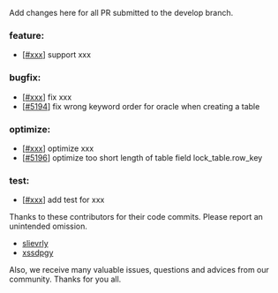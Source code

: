 Add changes here for all PR submitted to the develop branch.

<!-- Please add the `changes` to the following location(feature/bugfix/optimize/test) based on the type of PR -->

### feature:
- [[#xxx](https://github.com/seata/seata/pull/xxx)] support xxx

### bugfix:
- [[#xxx](https://github.com/seata/seata/pull/xxx)] fix xxx
- [[#5194](https://github.com/seata/seata/pull/5194)] fix wrong keyword order for oracle when creating a table

### optimize:
- [[#xxx](https://github.com/seata/seata/pull/xxx)] optimize xxx
- [[#5196](https://github.com/seata/seata/pull/5196)] optimize too short length of table field lock_table.row_key

### test:
- [[#xxx](https://github.com/seata/seata/pull/xxx)] add test for xxx

Thanks to these contributors for their code commits. Please report an unintended omission.

<!-- Please make sure your Github ID is in the list below -->
- [slievrly](https://github.com/slievrly)
- [xssdpgy](https://github.com/xssdpgy)

Also, we receive many valuable issues, questions and advices from our community. Thanks for you all.
